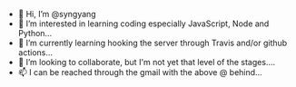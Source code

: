 - 👋 Hi, I’m @syngyang
- 👀 I’m interested in learning coding especially JavaScript, Node and Python...
- 🌱 I’m currently learning hooking the server through Travis and/or github actions...
- 💞️ I’m looking to collaborate, but I'm not yet that level of the stages....
- 📫 I can be reached through the gmail with the above @ behind...

<!---
syngyang/syngyang is a ✨ special ✨ repository because its `README.md` (this file) appears on your GitHub profile.
You can click the Preview link to take a look at your changes.
--->
